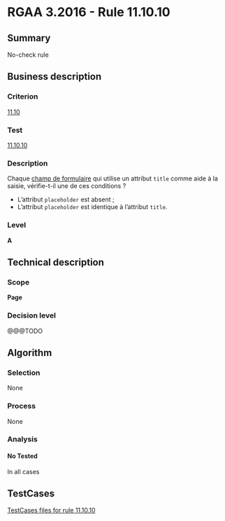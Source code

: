 # RGAA 3.2016 - Rule 11.10.10

## Summary
No-check rule


## Business description

### Criterion
[11.10](http://references.modernisation.gouv.fr/rgaa-accessibilite/2016/criteres.html#crit-11-10)

### Test
[11.10.10](http://references.modernisation.gouv.fr/rgaa-accessibilite/2016/criteres.html#test-11-10-10)

### Description
<div lang="fr">Chaque <a href="http://references.modernisation.gouv.fr/rgaa-accessibilite/glossaire.html#champ-de-saisie-de-formulaire">champ de formulaire</a> qui utilise un attribut <code lang="en">title</code> comme aide &#xE0; la saisie, v&#xE9;rifie-t-il une de ces conditions&nbsp;? <ul><li>L&#x2019;attribut <code lang="en">placeholder</code> est absent&nbsp;;</li> <li>L&#x2019;attribut <code lang="en">placeholder</code> est identique &#xE0; l&#x2019;attribut <code lang="en">title</code>.</li> </ul></div>

### Level
**A**


## Technical description

### Scope
**Page**

### Decision level
@@@TODO


## Algorithm

### Selection
None

### Process
None

### Analysis

#### No Tested
In all cases


##  TestCases

[TestCases files for rule 11.10.10](https://github.com/Asqatasun/Asqatasun/tree/develop/rules/rules-rgaa3.2016/src/test/resources/testcases/rgaa32016/Rgaa32016Rule111010/)


